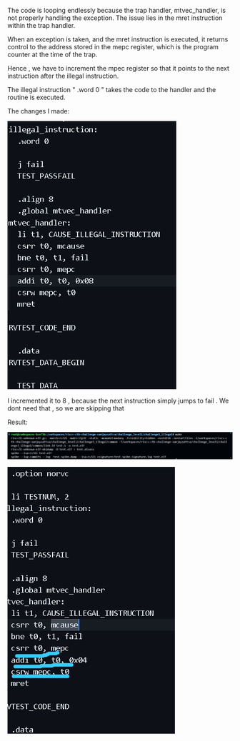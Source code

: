 The code is looping endlessly because the trap handler, mtvec_handler, is not properly handling the exception. The issue lies in the mret instruction within the trap handler. 


When an exception is taken, and the mret instruction is executed, it returns control to the address stored in the mepc register, which is the program counter at the time of the trap.


Hence , we have to increment the mpec register so that it points to the next instruction after the illegal instruction.

The illegal instruction " .word 0 " takes the code to the handler and the routine is executed.

The changes I made:


![changes](image-1.png)

I incremented it to 8 , because the next instruction simply jumps to fail . We dont need that , so we are skipping that

Result:

![result](image-2.png)

![code_snippet](image.png)

